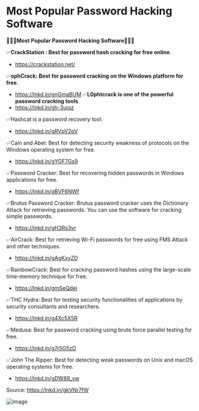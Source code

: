 # Most Popular Password Hacking Software


🚀🚀🚀**Most Popular Password Hacking Software**🚀🚀🚀

✅**CrackStation : Best for password hash cracking for free online**.
- https://crackstation.net/

✅**ophCrack: Best for password cracking on the Windows platform for free**.
- https://lnkd.in/gnGmaBUM
✅**L0phtcrack is one of the powerful password cracking tools**
- https://lnkd.in/gh-3ujqz

✅Hashcat is a password recovery tool. 
- https://lnkd.in/gRVpV2pV

✅Cain and Abel: Best for detecting security weakness of protocols on the Windows operating system for free.
- https://lnkd.in/gYGF7Gs9

✅Password Cracker: Best for recovering hidden passwords in Windows applications for free.
- https://lnkd.in/gBVF6NWf

✅Brutus Password Cracker: Brutus password cracker uses the Dictionary Attack for retrieving passwords. You can use the software for cracking simple passwords.
- https://lnkd.in/gH3Rs3vr

✅AirCrack: Best for retrieving Wi-Fi passwords for free using FMS Attack and other techniques.
- https://lnkd.in/gAgKxyZD

✅RainbowCrack: Best for cracking password hashes using the large-scale time-memory technique for free.
- https://lnkd.in/gmSeQdei 

✅THC Hydra: Best for testing security functionalities of applications by security consultants and researchers.
- https://lnkd.in/g4Xc5X5R

✅Medusa: Best for password cracking using brute force parallel testing for free.
- https://lnkd.in/g7r5G5zD

✅John The Ripper: Best for detecting weak passwords on Unix and macOS operating systems for free.
- https://lnkd.in/gDW88_yw

Source: https://lnkd.in/gkVNr7fW


![image](https://user-images.githubusercontent.com/41551654/211629822-891b2997-d58b-4285-8d61-dde3c9c2993f.png)
